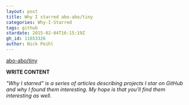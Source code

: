 ```yaml
---
layout: post
title: Why I starred abo-abo/tiny
categories: Why-I-Starred
tags: github
stardate: 2015-02-04T16:15:19Z
gh_id: 11653326
author: Nick Peihl
---
```


[abo-abo/tiny](star.repo.html_url)

**WRITE CONTENT**

*"Why I starred" is a series of articles describing projects I star on GitHub and why I found them interesting. My hope is that you'll find them interesting as well.*

